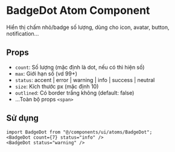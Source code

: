 # BadgeDot Atom Component

Hiển thị chấm nhỏ/badge số lượng, dùng cho icon, avatar, button, notification...

## Props

- `count`: Số lượng (mặc định là dot, nếu có thì hiện số)
- `max`: Giới hạn số (vd 99+)
- `status`: accent | error | warning | info | success | neutral
- `size`: Kích thước px (mặc định 10)
- `outlined`: Có border trắng không (default: false)
- ...Toàn bộ props `<span>`

## Sử dụng

```tsx
import BadgeDot from "@/components/ui/atoms/BadgeDot";
<BadgeDot count={7} status="info" />
<BadgeDot status="warning" />
